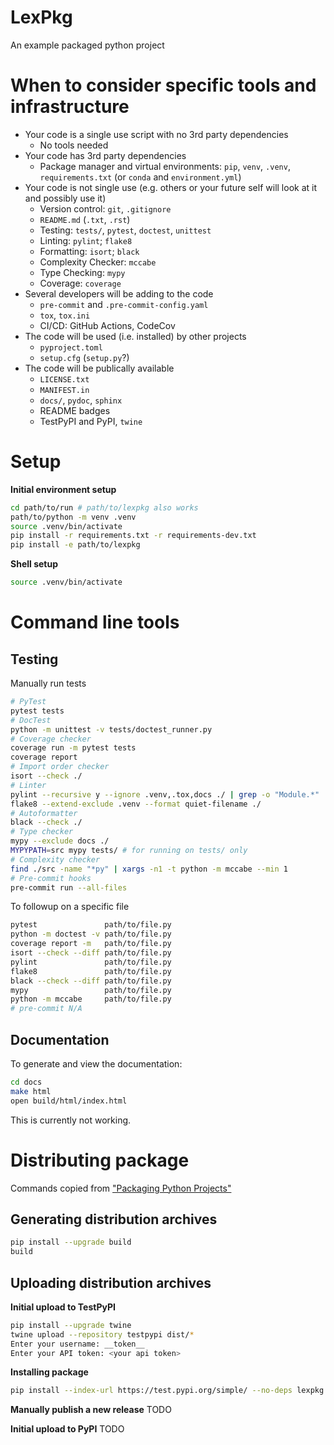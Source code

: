 LexPkg
========
An example packaged python project

# When to consider specific tools and infrastructure
* Your code is a single use script with no 3rd party dependencies
    * No tools needed
* Your code has 3rd party dependencies
    * Package manager and virtual environments: `pip`, `venv`, `.venv`, `requirements.txt` (or `conda` and `environment.yml`)
* Your code is not single use (e.g. others or your future self will look at it and possibly use it)
    * Version control: `git`, `.gitignore`
    * `README.md` (`.txt`, `.rst`)
    * Testing: `tests/`, `pytest`, `doctest`, `unittest`
    * Linting: `pylint`; `flake8`
    * Formatting: `isort`; `black`
    * Complexity Checker: `mccabe`
    * Type Checking: `mypy`
    * Coverage: `coverage`
* Several developers will be adding to the code
    * `pre-commit` and `.pre-commit-config.yaml`
    * `tox`, `tox.ini`
    * CI/CD: GitHub Actions, CodeCov
* The code will be used (i.e. installed) by other projects
    * `pyproject.toml`
    * `setup.cfg` (`setup.py`?)
* The code will be publically available
    * `LICENSE.txt`
    * `MANIFEST.in`
    * `docs/`, `pydoc`, `sphinx`
    * README badges
    * TestPyPI and PyPI, `twine`




# Setup
**Initial environment setup**
```bash
cd path/to/run # path/to/lexpkg also works
path/to/python -m venv .venv
source .venv/bin/activate
pip install -r requirements.txt -r requirements-dev.txt
pip install -e path/to/lexpkg
```

**Shell setup**
```bash
source .venv/bin/activate
```

# Command line tools
## Testing
Manually run tests
```bash
# PyTest
pytest tests
# DocTest
python -m unittest -v tests/doctest_runner.py
# Coverage checker
coverage run -m pytest tests
coverage report
# Import order checker
isort --check ./
# Linter
pylint --recursive y --ignore .venv,.tox,docs ./ | grep -o "Module.*"
flake8 --extend-exclude .venv --format quiet-filename ./
# Autoformatter
black --check ./
# Type checker
mypy --exclude docs ./
MYPYPATH=src mypy tests/ # for running on tests/ only
# Complexity checker
find ./src -name "*py" | xargs -n1 -t python -m mccabe --min 1
# Pre-commit hooks
pre-commit run --all-files
```
To followup on a specific file
```bash
pytest               path/to/file.py
python -m doctest -v path/to/file.py
coverage report -m   path/to/file.py
isort --check --diff path/to/file.py
pylint               path/to/file.py
flake8               path/to/file.py
black --check --diff path/to/file.py
mypy                 path/to/file.py
python -m mccabe     path/to/file.py
# pre-commit N/A
```
## Documentation
To generate and view the documentation:
```bash
cd docs
make html
open build/html/index.html
```
This is currently not working.

# Distributing package
Commands copied from ["Packaging Python Projects"](https://packaging.python.org/en/latest/tutorials/packaging-projects)

## Generating distribution archives
```bash
pip install --upgrade build
build
```
## Uploading distribution archives

**Initial upload to TestPyPI**
```bash
pip install --upgrade twine
twine upload --repository testpypi dist/*
Enter your username: __token__
Enter your API token: <your api token>
```
**Installing package**
```bash
pip install --index-url https://test.pypi.org/simple/ --no-deps lexpkg
```

**Manually publish a new release**
TODO

**Initial upload to PyPI**
TODO
